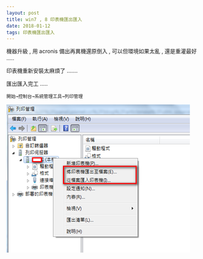 ```yaml
---
layout: post
title: win7 , 8 印表機匯出匯入
date: 2018-01-12
tags: 印表機匯出匯入
---
```


機器升級 , 用 acronis 備出再異機還原倒入 , 可以但環境如果太亂 , 還是重灌最好 .....

印表機重新安裝太麻煩了 .......

匯出匯入完工 .....

```
開始→控制台→系統管理工具→列印管理
```

 <img src="/images/posts/printerimage/a1.png">
 
